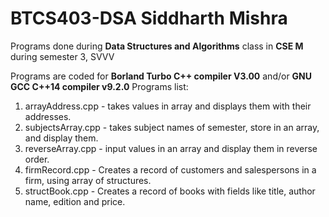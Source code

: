 # BTCS403-DSA Siddharth Mishra
Programs done during **Data Structures and Algorithms** class in **CSE M** during semester 3, SVVV

Programs are coded for **Borland Turbo C++ compiler V3.00** and/or **GNU GCC C++14 compiler v9.2.0**
Programs list: 

1. arrayAddress.cpp - takes values in array and displays them with their addresses.
2. subjectsArray.cpp - takes subject names of semester, store in an array, and display them.
3. reverseArray.cpp - input values in an array and display them in reverse order.
4. firmRecord.cpp - Creates a record of customers and salespersons in a firm, using array of structures.
5. structBook.cpp - Creates a record of books with fields like title, author name, edition and price.
